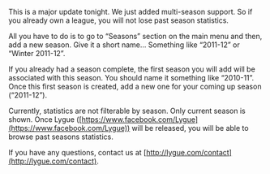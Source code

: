 This is a major update tonight. We just added multi-season support. So if you already own a league, you will not lose past season statistics.

All you have to do is to go to “Seasons” section on the main menu and then, add a new season. Give it a short name… Something like “2011-12” or “Winter 2011-12”.

If you already had a season complete, the first season you will add will be associated with this season. You should name it something like “2010-11”. Once this first season is created, add a new one for your coming up season (“2011-12”).

Currently, statistics are not filterable by season. Only current season is shown. Once Lygue ([https://www.facebook.com/Lygue](https://www.facebook.com/Lygue)) will be released, you will be able to browse past seasons statistics.

If you have any questions, contact us at [http://lygue.com/contact](http://lygue.com/contact).